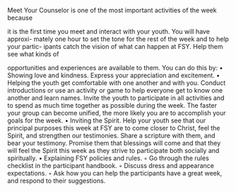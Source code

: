 Meet Your Counselor is one of the most important activities of the week because

it is the first time you meet and interact with your youth. You will have approxi-
mately one hour to set the tone for the rest of the week and to help your partic-
ipants catch the vision of what can happen at FSY. Help them see what kinds of

opportunities and experiences are available to them. You can do this by:
• Showing love and kindness. Express your appreciation and excitement.
• Helping the youth get comfortable with one another and with you. Conduct
introductions or use an activity or game to help everyone get to know one
another and learn names. Invite the youth to participate in all activities and
to spend as much time together as possible during the week. The faster
your group can become unified, the more likely you are to accomplish your
goals for the week.
• Inviting the Spirit. Help your youth see that our principal purposes this
week at FSY are to come closer to Christ, feel the Spirit, and strengthen our
testimonies. Share a scripture with them, and bear your testimony. Promise
them that blessings will come and that they will feel the Spirit this week as
they strive to participate both socially and spiritually.
• Explaining FSY policies and rules.
◦ Go through the rules checklist in the participant handbook.
◦ Discuss dress and appearance expectations.
◦ Ask how you can help the participants have a great week, and respond
to their suggestions.
